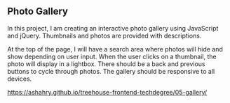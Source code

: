 ## Photo Gallery

In this project, I am creating an interactive photo gallery using JavaScript and jQuery. Thumbnails and photos are provided with descriptions.

At the top of the page, I will have a search area where photos will hide and show depending on user input. When the user clicks on a thumbnail, the photo will display in a lightbox. There should be a back and previous buttons to cycle through photos. The gallery should be responsive to all devices.

https://ashahry.github.io/treehouse-frontend-techdegree/05-gallery/
